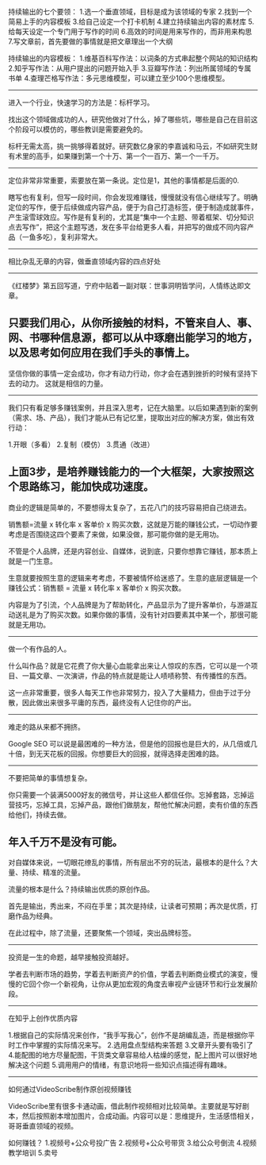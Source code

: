 
持续输出的七个要领：
1.选一个垂直领域，目标是成为该领域的专家
2.找到一个简易上手的内容模板
3.给自己设定一个打卡机制
4.建立持续输出内容的素材库
5.给每天设定一个专门用于写作的时间
6.高效的时间是用来写作的，而非用来构思
7.写文章前，首先要做的事情就是把文章理出一个大纲

持续输出的内容模板：
1.维基百科写作法：以词条的方式串起整个网站的知识结构
2.知乎写作法：从用户提出的问题开始入手
3.豆瓣写作法：列出所属领域的专属书单
4.查理芒格写作法：多元思维模型，可以建立至少100个思维模型。


---
进入一个行业，快速学习的方法是：标杆学习。

找出这个领域做成功的人，研究他做对了什么，掉了哪些坑，哪些是自己在目前这个阶段可以模仿的，哪些教训是需要避免的。

标杆无需太高，挑一挑够得着就好。研究数亿身家的李嘉诚和马云，不如研究生财有术里的高手，如果赚到第一个十万、第一个一百万、第一个一千万。

---
定位非常非常重要，索要放在第一条说。定位是1，其他的事情都是后面的0.

瞎写也有复利，但写一段时间，你会发现难赚钱，慢慢就没有信心继续写了。明确定位的写作，便于后续做成内容产品，便于为自己打造标签，便于制造成就事件，产生滚雪球效应。写作是有复利的，尤其是“集中一个主题、带着框架、切分知识点去写作”，把这个主题写透，发在多平台给更多人看，并把写的做成不同内容产品（一鱼多吃），复利非常大。

---

相比杂乱无章的内容，做垂直领域内容的四点好处



---
《红楼梦》第五回写道，宁府中贴着一副对联：世事洞明皆学问，人情练达即文章。

只要我们用心，从你所接触的材料，不管来自人、事、网、书哪种信息源，都可以从中琢磨出能学习的地方，以及思考如何应用在我们手头的事情上。
---
坚信你做的事情一定会成功，你才有动力行动，你才会在遇到挫折的时候有坚持下去的动力。
这就是相信的力量。

---
我们只有看足够多赚钱案例，并且深入思考，记在大脑里。以后如果遇到新的案例（需求、场、产品），我们才能从已有记忆里，提取出对应的解决方案，做出有效行动：

1.开眼（多看）
2.复制（模仿）
3.贯通（改进）

上面3步，是培养赚钱能力的一个大框架，大家按照这个思路练习，能加快成功速度。
---
商业的逻辑是简单的，不要想得太复杂了，五花八门的技巧容易把自己绕进去。

销售额=流量 x 转化率 x 客单价 x 购买次数，这就是万能的赚钱公式，一切动作要考虑是否围绕这四个要素了来做，如果没做，那可能你做的是无用功。

不管是个人品牌，还是内容创业、自媒体，说到底，只要你想靠它赚钱，那本质上就是一门生意。

生意就要按照生意的逻辑来考考虑，不要被情怀给迷惑了。生意的底层逻辑是一个赚钱公式：销售额 = 流量 x 转化率 x 客单价 x 购买次数。

内容是为了引流，个人品牌是为了帮助转化，产品显示为了提升客单价，与游湖互动送礼是为了购买次数。如果你做的事情，没有针对四要素其中某一个，那很可能就是无用功。

---
做一个有作品的人。

什么叫作品？就是它花费了你大量心血能拿出来让人惊叹的东西，它可以是一个项目、一篇文章、一次演讲，作品的特点就是能让人啧啧称赞、有传播性的东西。

这一点非常重要，很多人每天工作也非常努力，投入了大量精力，但由于过于分散，因此做出来很多平庸的东西，最终没有人记住你的产出。

---
难走的路从来都不拥挤。

Google SEO 可以说是最困难的一种方法，但是他的回报也是巨大的，从几倍或几十倍，到无天花板的回报。你想要巨大的回报，就得选择走困难的路。

---
不要把简单的事情想复杂。

你只需要一个装满5000好友的微信号，并让这些人都信任你。忘掉套路，忘掉运营技巧，忘掉工具，忘掉产品，跟他们做朋友，帮他忙解决问题，卖有价值的东西给他们，持续去做。

年入千万不是没有可能。
---
对自媒体来说，一切眼花缭乱的事情，所有层出不穷的玩法，最根本的是什么？大量、持续、精准的流量。

流量的根本是什么？持续输出优质的原创作品。

首先是输出，秀出来，不闷在手里；其次是持续，让读者可预期；再次是优质，打磨作品为经典。

在此过程中，除了流量，还要聚焦一个领域，突出品牌标签。

---

投资是一生的命题，越早接触投资越好。

学者去判断市场的趋势，学着去判断资产的价值，学着去判断商业模式的演变，慢慢的它回个你一个新视角，让你从更加宏观的角度去审视产业链环节和行业发展阶段。

---

在知乎上创作优质内容

1.根据自己的实际情况来创作，“我手写我心”，创作不是胡编乱造，而是根据你平时工作中掌握的实际情况来写。
2.选用盘点型结构来答题
3.文章开头要有吸引了
4.能配图的地方尽量配图，干货类文章容易给人枯燥的感觉，配上图片可以很好地解决这个问题
5.调用用户的情绪，有意识地将一些知识点描述得有趣味。

--- 
如何通过VideoScribe制作原创视频赚钱

VideoScribe里有很多卡通动画，借此制作视频相对比较简单。主要就是写好剧本，然后按照剧本增加图片，合成动画。内容可以是：思维提升，生活感悟相关，哥哥垂直领域的视频。

如何赚钱？
1.视频号+公众号投广告
2.视频号+公众号带货
3.给公众号倒流
4.视频教学培训
5.卖号
